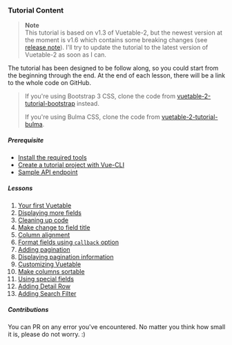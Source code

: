 ### Tutorial Content

> __Note__   
> This tutorial is based on v1.3 of Vuetable-2, but the newest version at the moment is v1.6 which contains some breaking changes (see [release note](https://github.com/ratiw/vuetable-2/releases/tag/v1.6.0)). I'll try to update the tutorial to the latest version of Vuetable-2 as soon as I can.

The tutorial has been designed to be follow along, so you could start from the beginning through the end. At the end of each lesson, there will be a link to the whole code on GitHub.

> If you're using Bootstrap 3 CSS, clone the code from [vuetable-2-tutorial-bootstrap](https://github.com/ratiw/vuetable-2-tutorial-bootstrap) instead.
> 
> If you're using Bulma CSS, clone the code from [vuetable-2-tutorial-bulma](https://github.com/ratiw/vuetable-2-tutorial-bulma).


##### Prerequisite
- [Install the required tools](./_prerequisite.md#install-the-required-tools)
- [Create a tutorial project with Vue-CLI](./_prerequisite.md#create-a-tutorial-project-with-vue-cli)
- [Sample API endpoint](./_prerequisite.md#sample-api-endpoint)

##### Lessons
1. [Your first Vuetable](./lesson-01.md)
2. [Displaying more fields](./lesson-02.md)
3. [Cleaning up code](./lesson-03.md)
4. [Make change to field title](./lesson-04.md)
5. [Column alignment](./lesson-05.md)
6. [Format fields using `callback` option](./lesson-06.md)
7. [Adding pagination](./lesson-07.md)
8. [Displaying pagination information](./lesson-08.md)
9. [Customizing Vuetable](./lesson-09.md)
10. [Make columns sortable](./lesson-10.md)
11. [Using special fields](./lesson-11.md)
12. [Adding Detail Row](./lesson-12.md)
13. [Adding Search Filter](./lesson-13.md)

##### Contributions

You can PR on any error you've encountered. No matter you think how small it is, please do not worry. :)
